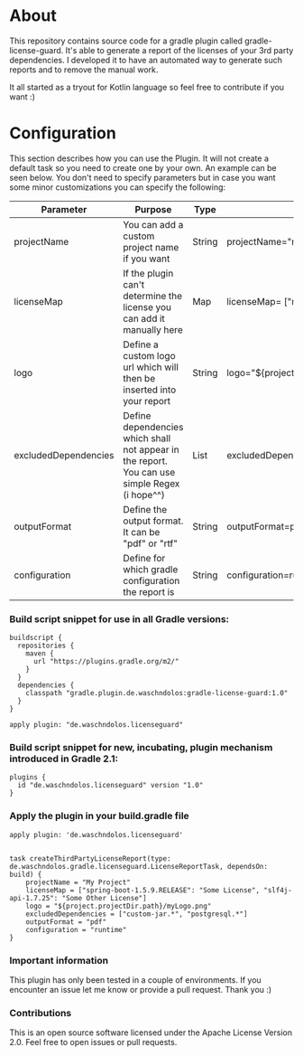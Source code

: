 # About

This repository contains source code for a gradle plugin called gradle-license-guard. 
It's able to generate a report of the licenses of your 3rd party dependencies. I developed it to have an automated way to generate such reports and to remove the manual work.

It all started as a tryout for Kotlin language so feel free to contribute if you want :)


# Configuration

This section describes how you can use the Plugin. It will not create a default task so you need to
create one by your own. An example can be seen below. 
You don't need to specify parameters but in case you want some minor customizations you can specify the following:

| Parameter | Purpose | Type | Example | Default |
|-----------|---------|------|---------|---------|
|projectName|You can add a custom project name if you want|String|projectName="myProject"|project.name|
|licenseMap|If the plugin can't determine the license you can add it manually here|Map|licenseMap= ["myjar-2.jar":"someLicense"]|""|
|logo|Define a custom logo url which will then be inserted into your report|String|logo="${project.projectDir.path}/mylogo.png"|""|
|excludedDependencies|Define dependencies which shall not appear in the report. You can use simple Regex (i hope^^)|List<String>|excludedDependencies=["custom.*"]|""|
|outputFormat|Define the output format. It can be "pdf" or "rtf"|String|outputFormat=pdf|pdf|
|configuration|Define for which gradle configuration the report is|String|configuration=runtime|runtime|


### Build script snippet for use in all Gradle versions:

    buildscript {
      repositories {
        maven {
          url "https://plugins.gradle.org/m2/"
        }
      }
      dependencies {
        classpath "gradle.plugin.de.waschndolos:gradle-license-guard:1.0"
      }
    }
    
    apply plugin: "de.waschndolos.licenseguard"

### Build script snippet for new, incubating, plugin mechanism introduced in Gradle 2.1:

    plugins {
      id "de.waschndolos.licenseguard" version "1.0"
    }


### Apply the plugin in your build.gradle file


    apply plugin: 'de.waschndolos.licenseguard'
        
        
    task createThirdPartyLicenseReport(type: de.waschndolos.gradle.licenseguard.LicenseReportTask, dependsOn: build) {
	    projectName = "My Project"
	    licenseMap = ["spring-boot-1.5.9.RELEASE": "Some License", "slf4j-api-1.7.25": "Some Other License"]          
	    logo = "${project.projectDir.path}/myLogo.png"
	    excludedDependencies = ["custom-jar.*", "postgresql.*"]
	    outputFormat = "pdf"
	    configuration = "runtime"
    }

### Important information
This plugin has only been tested in a couple of environments. If you encounter an issue let me know or provide 
a pull request. Thank you :)

### Contributions
This is an open source software licensed under the Apache License Version 2.0. Feel free to open issues or pull requests.